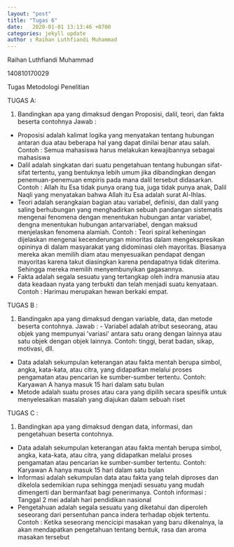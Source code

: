 ```yaml
---
layout: "post"
title: "Tugas 6"
date:   2020-01-01 13:13:46 +0700
categories: jekyll update
author : Raihan Luthfiandi Muhammad
---
```

Raihan Luthfiandi Muhammad

140810170029

Tugas Metodologi Penelitian

TUGAS A:

1. Bandingkan apa yang dimaksud dengan Proposisi, dalil, teori, dan fakta beserta contohnya
Jawab :
- Proposisi adalah kalimat logika yang menyatakan tentang hubungan antaran dua atau beberapa hal yang dapat dinilai benar atau salah.
Contoh :
Semua mahasiswa harus melakukan kewajibannya sebagai mahasiswa
- Dalil adalah singkatan dari suatu pengetahuan tentang hubungan sifat-sifat tertentu, yang bentuknya lebih umum jika dibandingkan dengan penemuan-penemuan empiris pada mana dalil tersebut didasarkan. Contoh : Allah itu Esa tidak punya orang tua, juga tidak punya anak, Dalil Naqli yang menyatakan bahwa Allah itu Esa adalah surat Al-Ihlas.
- Teori adalah serangkaian bagian atau variabel, definisi, dan dalil yang saling berhubungan yang menghadirkan sebuah pandangan sistematis mengenai fenomena dengan menentukan hubungan antar variabel, dengna menentukan hubungan antarvariabel, dengan maksud menjelaskan fenomena alamiah. Contoh : Teori spiral keheningan dijelaskan mengenai kecenderungan minoritas dalam mengekspresikan opininya di dalam masyarakat yang didominasi oleh mayoritas. Biasanya mereka akan memilih diam atau menyesuaikan pendapat dengan mayoritas karena takut diasingkan karena pendapatnya tidak diterima. Sehingga mereka memilih menyembunyikan gagasannya.
- Fakta adalah segala sesuatu yang tertangkap oleh indra manusia atau data keadaan nyata yang terbukti dan telah menjadi suatu kenyataan. Contoh : Harimau merupakan hewan berkaki empat.

TUGAS B :
1. Bandingakn apa yang dimaksud dengan variable, data, dan metode beserta contohnya.
Jawab : - Variabel adalah atribut seseorang, atau objek yang mempunyai 'variasi' antara satu orang dengan lainnya atau satu objek dengan objek lainnya. Contoh: tinggi, berat badan, sikap, motivasi, dll.
- Data adalah sekumpulan keterangan atau fakta mentah berupa simbol, angka, kata-kata, atau citra, yang didapatkan melalui proses pengamatan atau pencarian ke sumber-sumber tertentu. Contoh: Karyawan A hanya masuk 15 hari dalam satu bulan
- Metode adalah suatu proses atau cara yang dipilih secara spesifik untuk menyelesaikan masalah yang diajukan dalam sebuah riset

TUGAS C :
1. Bandingkan apa yang dimaksud dengan data, informasi, dan pengetahuan beserta contohnya.
- Data adalah sekumpulan keterangan atau fakta mentah berupa simbol, angka, kata-kata, atau citra, yang didapatkan melalui proses pengamatan atau pencarian ke sumber-sumber tertentu. Contoh: Karyawan A hanya masuk 15 hari dalam satu bulan
- Informasi adalah sekumpulan data atau fakta yang telah diproses dan dikelola sedemikian rupa sehingga menjadi sesuatu yang mudah dimengerti dan bermanfaat bagi penerimanya.
Contoh informasi :
Tanggal 2 mei adalah hari pendidikan nasional
- Pengetahuan adalah segala sesuatu yang diketahui dan diperoleh seseorang dari persentuhan panca indera terhadap objek tertentu.
Contoh :
Ketika seseorang mencicipi masakan yang baru dikenalnya, la akan mendapatkan pengetahuan tentang bentuk, rasa dan aroma masakan tersebut
